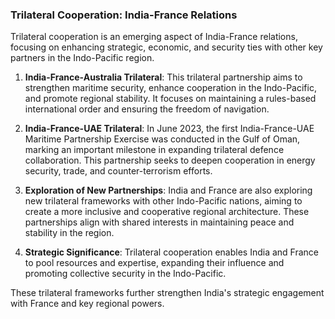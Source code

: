 ### Trilateral Cooperation: India-France Relations

Trilateral cooperation is an emerging aspect of India-France relations, focusing on enhancing strategic, economic, and security ties with other key partners in the Indo-Pacific region.

1. **India-France-Australia Trilateral**: This trilateral partnership aims to strengthen maritime security, enhance cooperation in the Indo-Pacific, and promote regional stability. It focuses on maintaining a rules-based international order and ensuring the freedom of navigation.

2. **India-France-UAE Trilateral**: In June 2023, the first India-France-UAE Maritime Partnership Exercise was conducted in the Gulf of Oman, marking an important milestone in expanding trilateral defence collaboration. This partnership seeks to deepen cooperation in energy security, trade, and counter-terrorism efforts.

3. **Exploration of New Partnerships**: India and France are also exploring new trilateral frameworks with other Indo-Pacific nations, aiming to create a more inclusive and cooperative regional architecture. These partnerships align with shared interests in maintaining peace and stability in the region.

4. **Strategic Significance**: Trilateral cooperation enables India and France to pool resources and expertise, expanding their influence and promoting collective security in the Indo-Pacific.

These trilateral frameworks further strengthen India's strategic engagement with France and key regional powers.